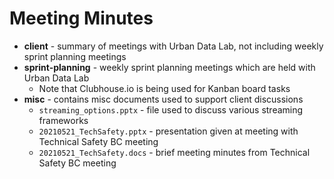 # Meeting Minutes

- **client** - summary of meetings with Urban Data Lab, not including weekly sprint planning meetings
- **sprint-planning** - weekly sprint planning meetings which are held with Urban Data Lab
    - Note that Clubhouse.io is being used for Kanban board tasks
- **misc** - contains misc documents used to support client discussions
    - `streaming_options.pptx` - file used to discuss various streaming frameworks
    - `20210521_TechSafety.pptx` - presentation given at meeting with Technical Safety BC meeting
    - `20210521_TechSafety.docs` - brief meeting minutes from Technical Safety BC meeting

